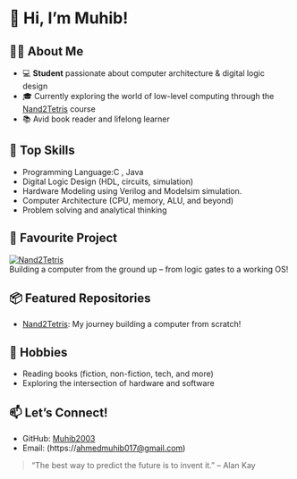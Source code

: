 # 👋 Hi, I’m Muhib!

## 🧑‍🎓 About Me
- 💻 **Student** passionate about computer architecture & digital logic design
- 🎓 Currently exploring the world of low-level computing through the [Nand2Tetris](https://github.com/Muhib2003/Nand2Tetris) course
- 📚 Avid book reader and lifelong learner

## 🔧 Top Skills
- Programming Language:C , Java
- Digital Logic Design (HDL, circuits, simulation)
- Hardware Modeling using Verilog and  Modelsim simulation.
- Computer Architecture (CPU, memory, ALU, and beyond)
- Problem solving and analytical thinking

## 🚀 Favourite Project
[![Nand2Tetris](https://img.shields.io/badge/-Nand2Tetris-blue?style=flat-square&logo=github)](https://github.com/Muhib2003/Nand2Tetris)  
Building a computer from the ground up – from logic gates to a working OS!

## 📦 Featured Repositories
- [Nand2Tetris](https://github.com/Muhib2003/Nand2Tetris): My journey building a computer from scratch!
  

## 📖 Hobbies
- Reading books (fiction, non-fiction, tech, and more)
- Exploring the intersection of hardware and software

## 📫 Let’s Connect!
- GitHub: [Muhib2003](https://github.com/Muhib2003)
- Email: (https://ahmedmuhib017@gmail.com)


> “The best way to predict the future is to invent it.” – Alan Kay
